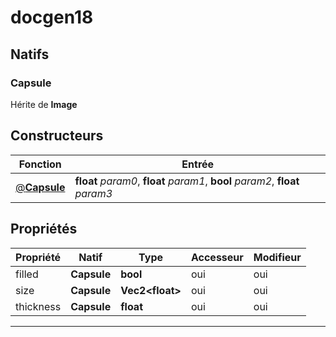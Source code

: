 # docgen18

## Natifs
### Capsule
Hérite de **Image**
## Constructeurs
|Fonction|Entrée|
|-|-|
|[@**Capsule**](#ctor_0)|**float** *param0*, **float** *param1*, **bool** *param2*, **float** *param3*|
## Propriétés
|Propriété|Natif|Type|Accesseur|Modifieur|
|-|-|-|-|-|
|filled|**Capsule**|**bool**|oui|oui|
|size|**Capsule**|**Vec2\<float>**|oui|oui|
|thickness|**Capsule**|**float**|oui|oui|


***
